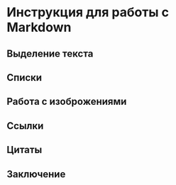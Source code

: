 # Инструкция для работы с Markdown

## Выделение текста

## Списки

## Работа с изоброжениями

## Ссылки

## Цитаты

## Заключение
